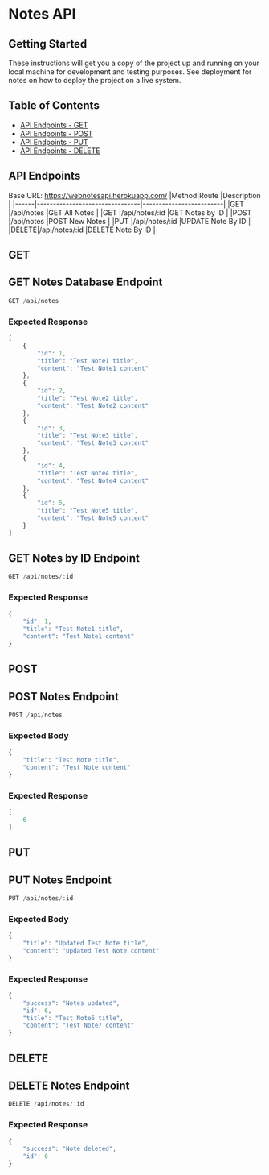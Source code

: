 # Notes API

## Getting Started
These instructions will get you a copy of the project up and running on your local machine for development and testing purposes. See deployment for notes on how to deploy the project on a live system.

## Table of Contents
- [API Endpoints - GET](#GET)
- [API Endpoints - POST](#POST)
- [API Endpoints - PUT](#PUT)
- [API Endpoints - DELETE](#DELETE)

## API Endpoints
Base URL: https://webnotesapi.herokuapp.com/
|Method|Route                           |Description              |
|------|--------------------------------|-------------------------|
|GET   |/api/notes                      |GET All Notes            |
|GET   |/api/notes/:id                  |GET Notes by ID          |
|POST  |/api/notes                      |POST New Notes           |
|PUT   |/api/notes/:id                  |UPDATE Note By ID        |
|DELETE|/api/notes/:id                  |DELETE Note By ID        |

## GET
## GET Notes Database Endpoint
```js
GET /api/notes
```
### Expected Response
```js
[
    {
        "id": 1,
        "title": "Test Note1 title",
        "content": "Test Note1 content"
    },
    {
        "id": 2,
        "title": "Test Note2 title",
        "content": "Test Note2 content"
    },
    {
        "id": 3,
        "title": "Test Note3 title",
        "content": "Test Note3 content"
    },
    {
        "id": 4,
        "title": "Test Note4 title",
        "content": "Test Note4 content"
    },
    {
        "id": 5,
        "title": "Test Note5 title",
        "content": "Test Note5 content"
    }
]
```

## GET Notes by ID Endpoint
```js
GET /api/notes/:id
```
### Expected Response
```js
{
    "id": 1,
    "title": "Test Note1 title",
    "content": "Test Note1 content"
}
```

## POST
## POST Notes Endpoint
```js
POST /api/notes
```
### Expected Body
```js
{
	"title": "Test Note title",
    "content": "Test Note content"
}
```
### Expected Response
```js
[
    6
]
```

## PUT
## PUT Notes Endpoint
```js
PUT /api/notes/:id
```
### Expected Body
```js
{
	"title": "Updated Test Note title",
    "content": "Updated Test Note content"
}
```
### Expected Response
```js
{
    "success": "Notes updated",
    "id": 6,
    "title": "Test Note6 title",
    "content": "Test Note7 content"
}
```

## DELETE 
## DELETE Notes Endpoint
```js
DELETE /api/notes/:id
```
### Expected Response
```js
{
    "success": "Note deleted",
    "id": 6
}
```